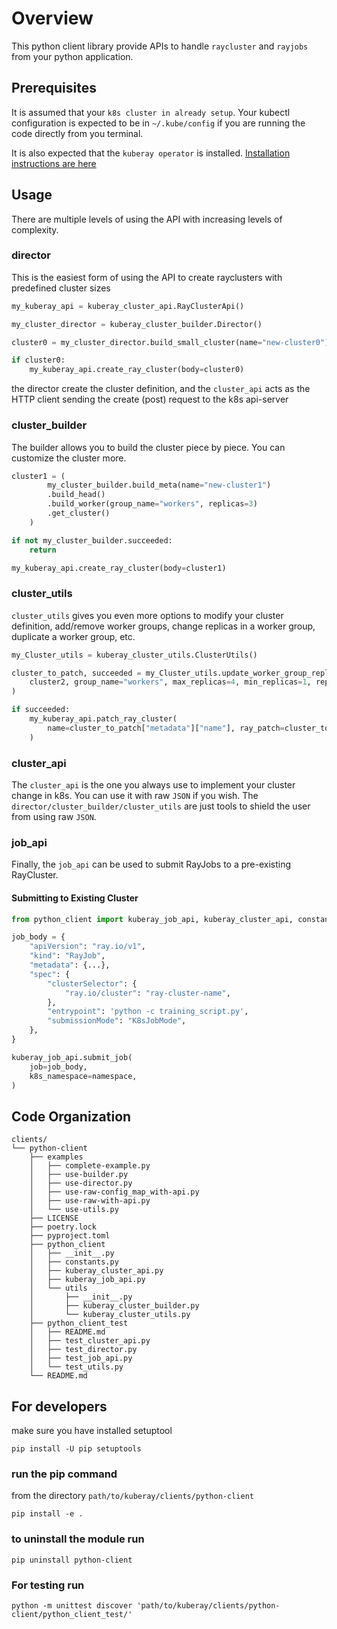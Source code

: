 # Overview

This python client library provide APIs to handle `raycluster` and `rayjobs` from your python application.

## Prerequisites

It is assumed that your `k8s cluster in already setup`. Your kubectl configuration is expected to be
in  `~/.kube/config` if you are running the code directly from you terminal.

It is also expected that the `kuberay operator` is installed.
[Installation instructions are here][quick-start]

## Usage

There are multiple levels of using the API with increasing levels of complexity.

### director

This is the easiest form of using the API to create rayclusters with predefined cluster sizes

```python
my_kuberay_api = kuberay_cluster_api.RayClusterApi()

my_cluster_director = kuberay_cluster_builder.Director()

cluster0 = my_cluster_director.build_small_cluster(name="new-cluster0")

if cluster0:
    my_kuberay_api.create_ray_cluster(body=cluster0)
```

the director create the cluster definition, and the `cluster_api` acts as the HTTP client sending
the create (post) request to the k8s api-server

### cluster_builder

The builder allows you to build the cluster piece by piece. You can customize the cluster more.

```python
cluster1 = (
        my_cluster_builder.build_meta(name="new-cluster1")
        .build_head()
        .build_worker(group_name="workers", replicas=3)
        .get_cluster()
    )

if not my_cluster_builder.succeeded:
    return

my_kuberay_api.create_ray_cluster(body=cluster1)
```

### cluster_utils

`cluster_utils` gives you even more options to modify your cluster definition, add/remove worker
groups, change replicas in a worker group, duplicate a worker group, etc.

```python
my_Cluster_utils = kuberay_cluster_utils.ClusterUtils()

cluster_to_patch, succeeded = my_Cluster_utils.update_worker_group_replicas(
    cluster2, group_name="workers", max_replicas=4, min_replicas=1, replicas=2
)

if succeeded:
    my_kuberay_api.patch_ray_cluster(
        name=cluster_to_patch["metadata"]["name"], ray_patch=cluster_to_patch
    )
```

### cluster_api

The `cluster_api` is the one you always use to implement your cluster change in k8s. You can
use it with raw `JSON` if you wish. The `director/cluster_builder/cluster_utils` are just tools to
shield the user from using raw `JSON`.

### job_api

Finally, the `job_api` can be used to submit RayJobs to a pre-existing RayCluster.

#### Submitting to Existing Cluster

```python
from python_client import kuberay_job_api, kuberay_cluster_api, constants

job_body = {
    "apiVersion": "ray.io/v1",
    "kind": "RayJob",
    "metadata": {...},
    "spec": {
        "clusterSelector": {
            "ray.io/cluster": "ray-cluster-name",
        },
        "entrypoint": 'python -c training_script.py',
        "submissionMode": "K8sJobMode",
    },
}

kuberay_job_api.submit_job(
    job=job_body,
    k8s_namespace=namespace,
)
```

## Code Organization

```text
clients/
└── python-client
    ├── examples
    │   ├── complete-example.py
    │   ├── use-builder.py
    │   ├── use-director.py
    │   ├── use-raw-config_map_with-api.py
    │   ├── use-raw-with-api.py
    │   └── use-utils.py
    ├── LICENSE
    ├── poetry.lock
    ├── pyproject.toml
    ├── python_client
    │   ├── __init__.py
    │   ├── constants.py
    │   ├── kuberay_cluster_api.py
    │   ├── kuberay_job_api.py
    │   └── utils
    │       ├── __init__.py
    │       ├── kuberay_cluster_builder.py
    │       └── kuberay_cluster_utils.py
    ├── python_client_test
    │   ├── README.md
    │   ├── test_cluster_api.py
    │   ├── test_director.py
    │   ├── test_job_api.py
    │   └── test_utils.py
    └── README.md
```

## For developers

make sure you have installed setuptool

`pip install -U pip setuptools`

### run the pip command

from the directory `path/to/kuberay/clients/python-client`

`pip install -e .`

### to uninstall the module run

`pip uninstall python-client`

### For testing run

 `python -m unittest discover 'path/to/kuberay/clients/python-client/python_client_test/'`

[quick-start]: https://github.com/ray-project/kuberay#quick-start
